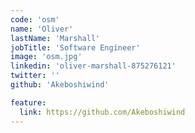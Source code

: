 ```yaml
---
code: 'osm'
name: 'Oliver'
lastName: 'Marshall'
jobTitle: 'Software Engineer'
image: 'osm.jpg'
linkedin: 'oliver-marshall-875276121'
twitter: ''
github: 'Akeboshiwind'

feature:
  link: https://github.com/Akeboshiwind
---
```

